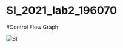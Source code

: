 # SI_2021_lab2_196070

#Control Flow Graph

![SI](https://user-images.githubusercontent.com/82272829/119369410-6e900700-bcb4-11eb-8c32-072a17177b2a.jpg)
